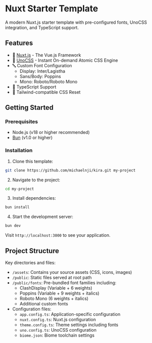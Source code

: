 # Nuxt Starter Template

A modern Nuxt.js starter template with pre-configured fonts, UnoCSS integration, and TypeScript support.

## Features

- 🚀 [Nuxt.js](https://nuxt.com/) - The Vue.js Framework
- 💨 [UnoCSS](https://unocss.dev/) - Instant On-demand Atomic CSS Engine
- 🔤 Custom Font Configuration
  - Display: Inter/Lagistha
  - Sans/Body: Poppins
  - Mono: Roboto/Roboto Mono
- 📝 TypeScript Support
- 🎨 Tailwind-compatible CSS Reset

## Getting Started

### Prerequisites

- Node.js (v18 or higher recommended)
- [Bun](https://bun.sh/) (v1.0 or higher)

### Installation

1. Clone this template:
```bash
git clone https://github.com/michaelnji/kira.git my-project
```


2. Navigate to the project:
```bash
cd my-project
```

3. Install dependencies:
```bash
bun install
```

4. Start the development server:
```bash
bun dev
```

Visit `http://localhost:3000` to see your application.

## Project Structure

Key directories and files:
- `/assets`: Contains your source assets (CSS, icons, images)
- `/public`: Static files served at root path
- `/public/fonts`: Pre-bundled font families including:
  - ClashDisplay (Variable + 6 weights)
  - Poppins (Variable + 9 weights + italics)
  - Roboto Mono (6 weights + italics)
  - Additional custom fonts
- Configuration files:
  - `app.config.ts`: Application-specific configuration
  - `nuxt.config.ts`: Nuxt.js configuration
  - `theme.config.ts`: Theme settings including fonts
  - `uno.config.ts`: UnoCSS configuration
  - `biome.json`: Biome toolchain settings
